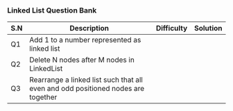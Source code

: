 ### Linked List Question Bank

|S.N|Description|Difficulty|Solution|
|---|---|---|---|
|Q1	| Add 1 to a number represented as linked list |
|Q2	| Delete N nodes after M nodes in LinkedList |
|Q3 | Rearrange a linked list such that all even and odd positioned nodes are together |